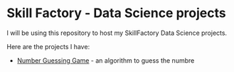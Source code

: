 # Skill Factory - Data Science projects

I will be using this repository to host my SkillFactory Data Science projects.

Here are the projects I have:

* [Number Guessing Game](https://github.com/keloin/SF/tree/main/project00) - an algorithm to guess the numbre
